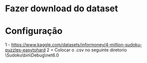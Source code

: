 # Fazer download do dataset


# Configuração
1 - https://www.kaggle.com/datasets/informoney/4-million-sudoku-puzzles-easytohard
2 = Colocar o .csv no seguinte diretorio \Sudoku\bin\Debug\net6.0

